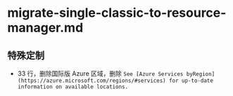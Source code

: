 # migrate-single-classic-to-resource-manager.md

## 特殊定制

* 33 行，删除国际版 Azure 区域，删除 `See [Azure Services byRegion](https://azure.microsoft.com/regions/#services) for up-to-date information on available locations.`